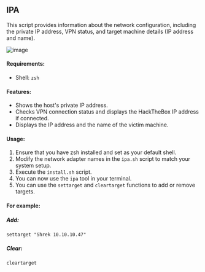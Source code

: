 ## IPA

This script provides information about the network configuration, including the private IP address, VPN status, and target machine details (IP address and name).


![image](https://github.com/vorosdev/ipa/assets/95487675/59082683-ef14-4b44-bec0-76a59213ae46)


#### Requirements:
- Shell: `zsh`

#### Features:
- Shows the host's private IP address.
- Checks VPN connection status and displays the HackTheBox IP address if connected.
- Displays the IP address and the name of the victim machine.

#### Usage:
1. Ensure that you have zsh installed and set as your default shell.
2. Modify the network adapter names in the `ipa.sh` script to match your system setup.
3. Execute the `install.sh` script.
4. You can now use the `ipa` tool in your terminal.
5. You can use the `settarget` and `cleartarget` functions to add or remove targets.

#### For example:
##### Add:
```
settarget "Shrek 10.10.10.47"
```
##### Clear:
```
cleartarget
```
